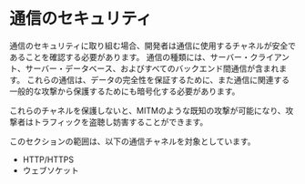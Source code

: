 通信のセキュリティ
======================

通信のセキュリティに取り組む場合、開発者は通信に使用するチャネルが安全であることを確認する必要があります。
通信の種類には、サーバー・クライアント、サーバー・データベース、およびすべてのバックエンド間通信が含まれます。
これらの通信は、データの完全性を保証するために、また通信に関連する一般的な攻撃から保護するためにも暗号化する必要があります。

これらのチャネルを保護しないと、MITMのような既知の攻撃が可能になり、攻撃者はトラフィックを盗聴し妨害することができます。

このセクションの範囲は、以下の通信チャネルを対象としています。

* HTTP/HTTPS
* ウェブソケット

[1]: https://www.owasp.org/index.php/Man-in-the-middle_attack
